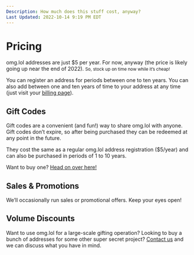 ```yaml
---
Description: How much does this stuff cost, anyway?  
Last Updated: 2022-10-14 9:19 PM EDT
---
```


# Pricing

omg.lol addresses are just $5 per year. For now, anyway (the price is likely going up near the end of 2022). <small>So, stock up on time now while it’s cheap!</small>

You can register an address for periods between one to ten years. You can also add between one and ten years of time to your address at any time (just visit your [billing page](/billing)).

## Gift Codes

Gift codes are a convenient (and fun!) way to share omg.lol with anyone. Gift codes don’t expire, so after being purchased they can be redeemed at any point in the future.

They cost the same as a regular omg.lol address registration ($5/year) and can also be purchased in periods of 1 to 10 years.

Want to buy one? <a href="https://home.omg.lol/gift">Head on over here!</a>

## Sales & Promotions

We’ll occasionally run sales or promotional offers. Keep your eyes open!

## Volume Discounts

Want to use omg.lol for a large-scale gifting operation? Looking to buy a bunch of addresses for some other super secret project? [Contact us](/info/contact) and we can discuss what you have in mind.
